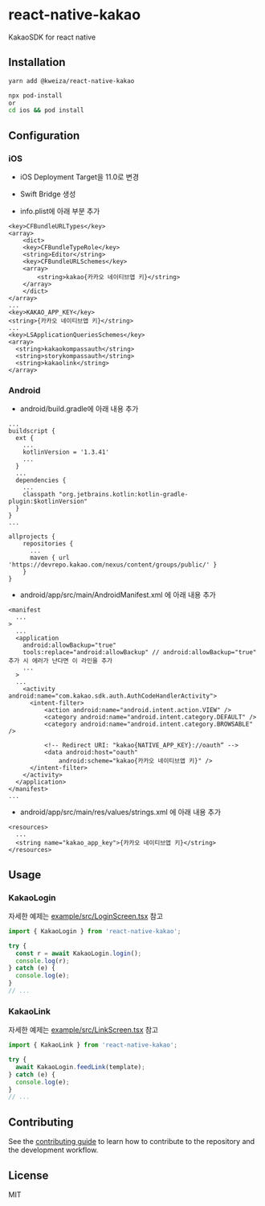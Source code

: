 # react-native-kakao

KakaoSDK for react native

## Installation

```sh
yarn add @kweiza/react-native-kakao
```

```sh
npx pod-install
or
cd ios && pod install
```

## Configuration

### iOS

- iOS Deployment Target을 11.0로 변경

- Swift Bridge 생성

- info.plist에 아래 부분 추가

```
<key>CFBundleURLTypes</key>
<array>
    <dict>
    <key>CFBundleTypeRole</key>
    <string>Editor</string>
    <key>CFBundleURLSchemes</key>
    <array>
        <string>kakao{카카오 네이티브앱 키}</string>
    </array>
    </dict>
</array>
...
<key>KAKAO_APP_KEY</key>
<string>{카카오 네이티브앱 키}</string>
...
<key>LSApplicationQueriesSchemes</key>
<array>
  <string>kakaokompassauth</string>
  <string>storykompassauth</string>
  <string>kakaolink</string>
</array>
```

### Android

- android/build.gradle에 아래 내용 추가

```
...
buildscript {
  ext {
    ...
    kotlinVersion = '1.3.41'
    ...
  }
  ...
  dependencies {
    ...
    classpath "org.jetbrains.kotlin:kotlin-gradle-plugin:$kotlinVersion"
  }
}
...

allprojects {
    repositories {
      ...
      maven { url 'https://devrepo.kakao.com/nexus/content/groups/public/' }
    }
}
```

- android/app/src/main/AndroidManifest.xml 에 아래 내용 추가

```
<manifest
  ...
>
  ...
  <application
    android:allowBackup="true"
    tools:replace="android:allowBackup" // android:allowBackup="true" 추가 시 에러가 난다면 이 라인을 추가
    ...
  >
  ...
    <activity android:name="com.kakao.sdk.auth.AuthCodeHandlerActivity">
      <intent-filter>
          <action android:name="android.intent.action.VIEW" />
          <category android:name="android.intent.category.DEFAULT" />
          <category android:name="android.intent.category.BROWSABLE" />

          <!-- Redirect URI: "kakao{NATIVE_APP_KEY}://oauth“ -->
          <data android:host="oauth"
              android:scheme="kakao{카카오 네이티브앱 키}" />
      </intent-filter>
    </activity>
  </application>
</manifest>
...
```

- android/app/src/main/res/values/strings.xml 에 아래 내용 추가
```
<resources>
  ...
  <string name="kakao_app_key">{카카오 네이티브앱 키}</string>
</resources>
```

## Usage

### KakaoLogin

자세한 예제는 [example/src/LoginScreen.tsx](./example/src/LoginScreen.tsx) 참고

```js
import { KakaoLogin } from 'react-native-kakao';

try {
  const r = await KakaoLogin.login();
  console.log(r);
} catch (e) {
  console.log(e);
}
// ...
```

### KakaoLink

자세한 예제는 [example/src/LinkScreen.tsx](./example/src/LinkScreen.tsx) 참고

```js
import { KakaoLink } from 'react-native-kakao';

try {
  await KakaoLogin.feedLink(template);
} catch (e) {
  console.log(e);
}
// ...
```

## Contributing

See the [contributing guide](CONTRIBUTING.md) to learn how to contribute to the repository and the development workflow.

## License

MIT
